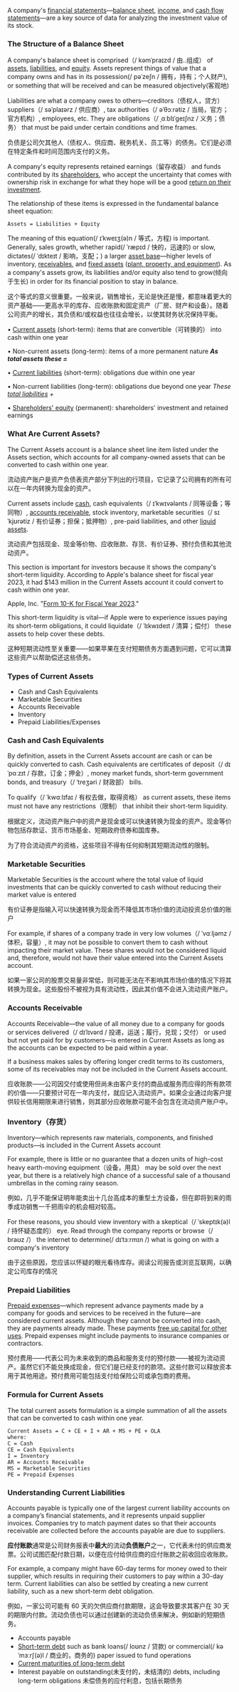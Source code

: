 A company's [financial statements](https://www.investopedia.com/terms/f/financial-statements.asp)—[balance sheet](https://www.investopedia.com/terms/b/balancesheet.asp), [income](https://www.investopedia.com/terms/i/incomestatement.asp), and [cash flow statements](https://www.investopedia.com/terms/c/cashflowstatement.asp)—are a key source of data for analyzing the investment value of its stock.

### The Structure of a Balance Sheet  ###

A company's balance sheet is comprised（/ kəmˈpraɪzd / 由..组成） of [assets](https://www.investopedia.com/terms/a/asset.asp), [liabilities](https://www.investopedia.com/terms/l/liability.asp), and [equity](https://www.investopedia.com/terms/e/equity.asp). Assets represent things of value that a company owns and has in its possession(/ pəˈzeʃn /  拥有，持有；个人财产), or something that will be received and can be measured objectively(客观地)

Liabilities are what a company owes to others—creditors（债权人，贷方） suppliers（/ səˈplaɪərz / 供应商）, tax authorities（/ əˈθɔːrətiz / 当局，官方；官方机构）, employees, etc. They are obligations（/ ˌɑːblɪˈɡeɪʃnz / 义务；债务） that must be paid under certain conditions and time frames.

负债是公司欠其他人（债权人、供应商、税务机关、员工等）的债务。它们是必须在特定条件和时间范围内支付的义务。

A company's equity represents retained earnings（留存收益） and funds contributed by its [shareholders](https://www.investopedia.com/terms/s/shareholder.asp), who accept the uncertainty that comes with ownership risk in exchange for what they hope will be a good [return on their investment](https://www.investopedia.com/terms/r/returnoninvestment.asp#axzz1lc9Gduoi).

The relationship of these items is expressed in the fundamental balance sheet equation:

```
Assets = Liabilities + Equity
```

The meaning of this equation(/ ɪˈkweɪʒ(ə)n / 等式，方程) is important. Generally, sales growth, whether rapid(/ ˈræpɪd / 快的，迅速的) or slow, dictates(/ ˈdɪkteɪt / 影响，支配；) a larger [asset base](https://www.investopedia.com/terms/a/asset-base.asp)—higher levels of inventory, [receivables](https://www.investopedia.com/terms/a/accountsreceivable.asp), and [fixed assets](https://www.investopedia.com/terms/f/fixedasset.asp) ([plant, property, and equipment](https://www.investopedia.com/terms/p/ppe.asp)). As a company's assets grow, its liabilities and/or equity also tend to grow(倾向于生长) in order for its financial position to stay in balance.

这个等式的意义很重要。一般来说，销售增长，无论是快还是慢，都意味着更大的资产基础——更高水平的库存、应收账款和固定资产（厂房、财产和设备）。随着公司资产的增长，其负债和/或权益也往往会增长，以使其财务状况保持平衡。

• [Current assets](https://www.investopedia.com/terms/c/currentassets.asp) (short-term): items that are convertible（可转换的） into cash within one year

• Non-current assets (long-term): items of a more permanent nature
***As total assets these =***

• [Current liabilities](https://www.investopedia.com/terms/c/currentliabilities.asp) (short-term): obligations due within one year

• Non-current liabilities (long-term): obligations due beyond one year
*These [total liabilities](https://www.investopedia.com/terms/t/total-liabilities.asp) +*

• [Shareholders\' equity](https://www.investopedia.com/terms/s/shareholdersequity.asp) (permanent): shareholders\' investment and retained earnings

### What Are Current Assets? ###

The Current Assets account is a balance sheet line item listed under the Assets section, which accounts for all company-owned assets that can be converted to cash within one year.

流动资产账户是资产负债表资产部分下列出的行项目，它记录了公司拥有的所有可以在一年内转换为现金的资产。

Current assets include [cash](https://www.investopedia.com/terms/c/cash.asp), cash equivalents（/ ɪˈkwɪvələnts / 同等设备；等同物）, [accounts receivable](https://www.investopedia.com/terms/a/accountsreceivable.asp), stock inventory, marketable securities（/ sɪˈkjʊrətiz / 有价证券；担保；抵押物）, pre-paid liabilities, and other [liquid assets](https://www.investopedia.com/terms/l/liquidasset.asp).

流动资产包括现金、现金等价物、应收账款、存货、有价证券、预付负债和其他流动资产。



This section is important for investors because it shows the company's short-term liquidity. According to Apple's balance sheet for fiscal year 2023, it had $143 million in the Current Assets account it could convert to cash within one year.

Apple, Inc. "[Form 10-K for Fiscal Year 2023](https://d18rn0p25nwr6d.cloudfront.net/CIK-0000320193/faab4555-c69b-438a-aaf7-e09305f87ca3.pdf)."

 This short-term liquidity is vital—if Apple were to experience issues paying its short-term obligations, it could liquidate（/ ˈlɪkwɪdeɪt / 清算；偿付） these assets to help cover these debts.

这种短期流动性至关重要——如果苹果在支付短期债务方面遇到问题，它可以清算这些资产以帮助偿还这些债务。

### Types of Current Assets ###

* Cash and Cash Equivalents
* Marketable Securities
* Accounts Receivable
* Inventory
* Prepaid Liabilities/Expenses



### Cash and Cash Equivalents

By definition, assets in the Current Assets account are cash or can be quickly converted to cash. Cash equivalents are certificates of deposit（/ dɪˈpɑːzɪt / 存款，订金；押金）, money market funds, short-term government bonds, and treasury（/ ˈtreʒəri / 财政部） bills.

To qualify（/ ˈkwɑːlɪfaɪ / 有权去做，取得资格） as current assets, these items must not have any restrictions（限制） that inhibit their short-term liquidity.

根据定义，流动资产账户中的资产是现金或可以快速转换为现金的资产。现金等价物包括存款证、货币市场基金、短期政府债券和国库券。

为了符合流动资产的资格，这些项目不得有任何抑制其短期流动性的限制。

### Marketable Securities

Marketable Securities is the account where the total value of liquid investments that can be quickly converted to cash without reducing their market value is entered

有价证券是指输入可以快速转换为现金而不降低其市场价值的流动投资总价值的账户

 For example, if shares of a company trade in very low volumes（/ ˈvɑːljəmz / 体积，容量）, it may not be possible to convert them to cash without impacting their market value. These shares would not be considered liquid and, therefore, would not have their value entered into the Current Assets account.

如果一家公司的股票交易量非常低，则可能无法在不影响其市场价值的情况下将其转换为现金。这些股份不被视为具有流动性，因此其价值不会进入流动资产账户。

### Accounts Receivable

Accounts Receivable—the value of all money due to a company for goods or services delivered（/ dɪˈlɪvərd / 投递，运送；履行，兑现；交付） or used but not yet paid for by customers—is entered in Current Assets as long as the accounts can be expected to be paid within a year.

 If a business makes sales by offering longer credit terms to its customers, some of its receivables may not be included in the Current Assets account.

应收账款——公司因交付或使用但尚未由客户支付的商品或服务而应得的所有款项的价值——只要预计可在一年内支付，就应记入流动资产。如果企业通过向客户提供较长信用期限来进行销售，则其部分应收账款可能不会包含在流动资产账户中。



### Inventory（存货）

Inventory—which represents raw materials, components, and finished products—is included in the Current Assets account

For example, there is little or no guarantee that a dozen units of high-cost heavy earth-moving equipment（设备，用具） may be sold over the next year, but there is a relatively high chance of a successful sale of a thousand umbrellas in the coming rainy season.

例如，几乎不能保证明年能卖出十几台高成本的重型土方设备，但在即将到来的雨季成功销售一千把雨伞的机会相对较高。

For these reasons, you should view inventory with a skeptical（/ ˈskeptɪk(ə)l / 持怀疑态度的） eye. Read through the company reports or browse（/ braʊz /） the internet to determine(/ dɪˈtɜːrmɪn /) what is going on with a company's inventory

由于这些原因，您应该以怀疑的眼光看待库存。阅读公司报告或浏览互联网，以确定公司库存的情况

### Prepaid Liabilities

[Prepaid expenses](https://www.investopedia.com/terms/p/prepaidexpense.asp)—which represent advance payments made by a company for goods and services to be received in the future—are considered current assets. Although they cannot be converted into cash, they are payments already made. These payments [free up capital for other uses](https://www.investopedia.com/ask/answers/100715/does-working-capital-include-prepaid-expenses.asp). Prepaid expenses might include payments to insurance companies or contractors.

预付费用——代表公司为未来收到的商品和服务支付的预付款——被视为流动资产。虽然它们不能兑换成现金，但它们是已经支付的款项。这些付款可以释放资本用于其他用途。预付费用可能包括支付给保险公司或承包商的费用。



### Formula for Current Assets ###

The total current assets formulation is a simple summation of all the assets that can be converted to cash within one year.

```
Current Assets = C + CE + I + AR + MS + PE + OLA
where:
C = Cash
CE = Cash Equivalents
I = Inventory
AR = Accounts Receivable
MS = Marketable Securities
PE = Prepaid Expenses

```



### Understanding Current Liabilities ###

Accounts payable is typically one of the largest current liability accounts on a company’s financial statements, and it represents unpaid supplier invoices. Companies try to match payment dates so that their accounts receivable are collected before the accounts payable are due to suppliers.

**应付账款**通常是公司财务报表中**最大**的流动**负债账户**之一，它代表未付的供应商发票。公司试图匹配付款日期，以便在应付给供应商的应付账款之前收回应收账款。

For example, a company might have 60-day terms for money owed to their supplier, which results in requiring their customers to pay within a 30-day term. Current liabilities can also be settled by creating a new current liability, such as a new short-term debt obligation.

例如，一家公司可能有 60 天的欠供应商付款期限，这会导致要求其客户在 30 天的期限内付款。流动负债也可以通过创建新的流动负债来解决，例如新的短期债务。

* Accounts payable
* [Short-term debt](https://www.investopedia.com/terms/s/shorttermdebt.asp) such as bank loans(/ loʊnz / 贷款) or commercial(/ kəˈmɜːrʃ(ə)l / 商业的，商务的) paper issued to fund operations
* [Current maturities of long-term debt](https://www.investopedia.com/terms/c/currentportionlongtermdebt.asp)
* Interest payable on outstanding(未支付的，未结清的) debts, including long-term obligations  未偿债务的应付利息，包括长期债务






























